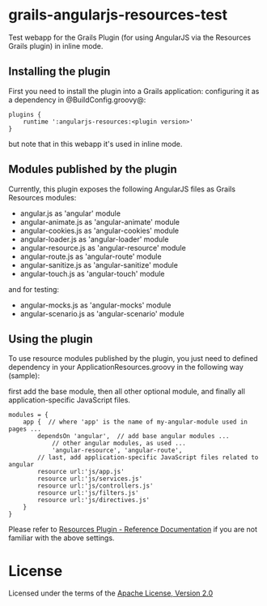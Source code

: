 grails-angularjs-resources-test
===============================

Test webapp for the Grails Plugin (for using AngularJS via the Resources Grails plugin) in inline mode.


## Installing the plugin ##

First you need to install the plugin into a Grails application:
configuring it as a dependency in @BuildConfig.groovy@:

	plugins {
	    runtime ':angularjs-resources:<plugin version>'
	}

but note that in this webapp it's used in inline mode.


## Modules published by the plugin ##

Currently, this plugin exposes the following AngularJS files as Grails Resources modules:

* angular.js as 'angular' module
* angular-animate.js  as 'angular-animate'  module
* angular-cookies.js  as 'angular-cookies'  module
* angular-loader.js   as 'angular-loader'   module
* angular-resource.js as 'angular-resource' module
* angular-route.js    as 'angular-route'    module
* angular-sanitize.js as 'angular-sanitize' module
* angular-touch.js    as 'angular-touch'    module

and for testing:

* angular-mocks.js    as 'angular-mocks'    module
* angular-scenario.js as 'angular-scenario' module


## Using the plugin ##

To use resource modules published by the plugin, you just need to defined dependency 
in your ApplicationResources.groovy in the following way (sample):

first add the base module, then all other optional module,
and finally all application-specific JavaScript files.

	modules = {
	    app {  // where 'app' is the name of my-angular-module used in pages ...
			dependsOn 'angular',  // add base angular modules ...
				// other angular modules, as used ...
				'angular-resource', 'angular-route', 
	        // last, add application-specific JavaScript files related to angular
			resource url:'js/app.js'
	        resource url:'js/services.js'
	        resource url:'js/controllers.js'
	        resource url:'js/filters.js'
	        resource url:'js/directives.js'
	    }
	}


Please refer to [Resources Plugin - Reference Documentation](http://grails-plugins.github.io/grails-resources/) if you are not familiar with the above settings.



License
=======

Licensed under the terms of the [Apache License, Version 2.0](http://www.apache.org/licenses/LICENSE-2.0)
